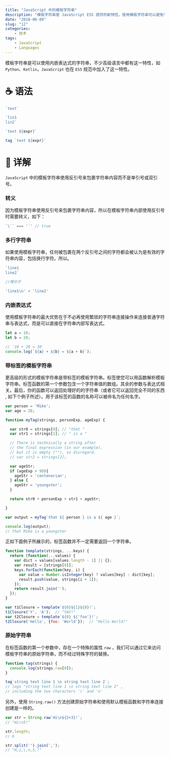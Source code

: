```yaml
---
title: "JavaScript 中的模板字符串"
description: "模板字符串是 JavaScript ES5 提供的新特性，使用模板字符串可以避免字符串拼接，写法更优雅的同时也有着其他的一些优点。"
date: "2018-06-09"
slug: "12"
categories:
    - 技术
tags:
    - JavaScript
    - Languages
---
```


模板字符串是可以使用内嵌表达式的字符串，不少高级语言中都有这一特性，如 `Python`、`Kotlin`，`JavaScript` 也在 `ES5` 规范中加入了这一特性。

# ☕ 语法

```javascript
`text`

`lin1
lin2`

`text ${expr}`

tag `text ${expr}`
```

# 🧀 详解
`JavaScript` 中的模板字符串使用反引号来包裹字符串内容而不是单引号或双引号。

### 转义
因为模板字符串使用反引号来包裹字符串内容，所以在模板字符串内部使用反引号时需要转义，如下：

```javascript
`\`` === '`' // true
```

### 多行字符串
如果使用模板字符串，任何被包裹在两个反引号之间的字符都会被认为是有效的字符串内容，包括换行字符。所以。

```javascript
`line1
line2`

//等价于

'line1\n' + 'line2'
```

### 内嵌表达式
使用模板字符串的最大优势在于不必再使用繁琐的字符串连接操作来连接普通字符串与表达式，而是可以直接在字符串内部写表达式。

```javascript
let a = 10;
let b = 20;

// '10 + 20 = 30'
console.log(`${a} + ${b} = ${a + b}`);
```

### 带标签的模板字符串
更高级的形式的模板字符串是带标签的模板字符串。标签使您可以用函数解析模板字符串。标签函数的第一个参数包含一个字符串值的数组。其余的参数与表达式相关。最后，你的函数可以返回处理好的的字符串（或者它可以返回完全不同的东西 , 如下个例子所述）。用于该标签的函数的名称可以被命名为任何名字。

```javascript
var person = 'Mike';
var age = 28;

function myTag(strings, personExp, ageExp) {

  var str0 = strings[0]; // "that "
  var str1 = strings[1]; // " is a "

  // There is technically a string after
  // the final expression (in our example),
  // but it is empty (""), so disregard.
  // var str2 = strings[2];

  var ageStr;
  if (ageExp > 99){
    ageStr = 'centenarian';
  } else {
    ageStr = 'youngster';
  }

  return str0 + personExp + str1 + ageStr;

}

var output = myTag`that ${ person } is a ${ age }`;

console.log(output);
// that Mike is a youngster
```

正如下面例子所展示的，标签函数并不一定需要返回一个字符串。

```javascript
function template(strings, ...keys) {
  return (function(...values) {
    var dict = values[values.length - 1] || {};
    var result = [strings[0]];
    keys.forEach(function(key, i) {
      var value = Number.isInteger(key) ? values[key] : dict[key];
      result.push(value, strings[i + 1]);
    });
    return result.join('');
  });
}

var t1Closure = template`${0}${1}${0}!`;
t1Closure('Y', 'A');  // "YAY!"
var t2Closure = template`${0} ${'foo'}!`;
t2Closure('Hello', {foo: 'World'});  // "Hello World!"
```

### 原始字符串
在标签函数的第一个参数中，存在一个特殊的属性 `raw` ，我们可以通过它来访问模板字符串的原始字符串，而不经过特殊字符的替换。

```javascript
function tag(strings) {
  console.log(strings.raw[0]);
}

tag`string text line 1 \n string text line 2`;
// logs "string text line 1 \n string text line 2" ,
// including the two characters '\' and 'n'
```

另外，使用 `String.raw()` 方法创建原始字符串和使用默认模板函数和字符串连接创建是一样的。

```javascript
var str = String.raw`Hi\n${2+3}!`;
// "Hi\n5!"

str.length;
// 6

str.split('').join(',');
// "H,i,\,n,5,!"
```

